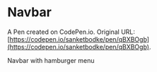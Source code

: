 # Navbar

A Pen created on CodePen.io. Original URL: [https://codepen.io/sanketbodke/pen/qBXBOgb](https://codepen.io/sanketbodke/pen/qBXBOgb).

Navbar with hamburger menu 